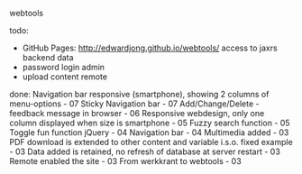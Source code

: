 webtools

todo:
- GitHub Pages: http://edwardjong.github.io/webtools/  access to jaxrs backend data
- password login admin
- upload content remote

done:
Navigation bar responsive (smartphone), showing 2 columns of menu-options - 07
Sticky Navigation bar - 07
Add/Change/Delete - feedback message in browser - 06
Responsive webdesign, only one column displayed when size is smartphone - 05
Fuzzy search function - 05
Toggle fun function jQuery - 04
Navigation bar - 04
Multimedia added - 03
PDF download is extended to other content and variable i.s.o. fixed example - 03
Data added is retained, no refresh of database at server restart - 03
Remote enabled the site - 03
From werkkrant to webtools - 03